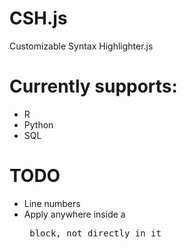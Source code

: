 # CSH.js
Customizable Syntax Highlighter.js

# Currently supports:
- R
- Python
- SQL

# TODO
- Line numbers
- Apply anywhere inside a <pre> block, not directly in it
